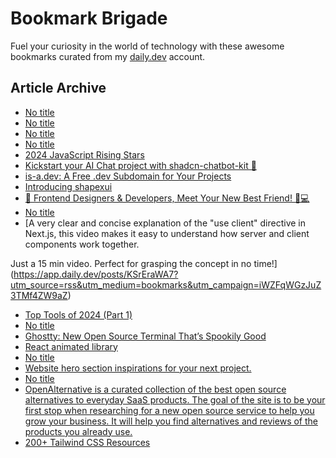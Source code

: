 # Bookmark Brigade
Fuel your curiosity in the world of technology with these awesome bookmarks curated from my [daily.dev](https://app.daily.dev/Anmol-Baranwal) account.

## Article Archive

<!-- DAILY-DEV-BOOKMARKS:START -->
- [No title](https://app.daily.dev/posts/3acDOJ7Cx?utm_source=rss&utm_medium=bookmarks&utm_campaign=iWZFqWGzJuZ3TMf4ZW9aZ)
- [No title](https://app.daily.dev/posts/GQ5Cl4sub?utm_source=rss&utm_medium=bookmarks&utm_campaign=iWZFqWGzJuZ3TMf4ZW9aZ)
- [No title](https://app.daily.dev/posts/u1P9ok7Tc?utm_source=rss&utm_medium=bookmarks&utm_campaign=iWZFqWGzJuZ3TMf4ZW9aZ)
- [No title](https://app.daily.dev/posts/AkgJXk5sf?utm_source=rss&utm_medium=bookmarks&utm_campaign=iWZFqWGzJuZ3TMf4ZW9aZ)
- [2024 JavaScript Rising Stars](https://app.daily.dev/posts/SQz2mFwaY?utm_source=rss&utm_medium=bookmarks&utm_campaign=iWZFqWGzJuZ3TMf4ZW9aZ)
- [Kickstart your AI Chat project with shadcn-chatbot-kit 🚀](https://app.daily.dev/posts/01QjIyLW0?utm_source=rss&utm_medium=bookmarks&utm_campaign=iWZFqWGzJuZ3TMf4ZW9aZ)
- [is-a.dev: A Free .dev Subdomain for Your Projects](https://app.daily.dev/posts/MFlMfa6SZ?utm_source=rss&utm_medium=bookmarks&utm_campaign=iWZFqWGzJuZ3TMf4ZW9aZ)
- [Introducing shapexui](https://app.daily.dev/posts/ipWMyMijs?utm_source=rss&utm_medium=bookmarks&utm_campaign=iWZFqWGzJuZ3TMf4ZW9aZ)
- [🚀 Frontend Designers &amp; Developers, Meet Your New Best Friend! 🎨💻](https://app.daily.dev/posts/xow8hEbQ4?utm_source=rss&utm_medium=bookmarks&utm_campaign=iWZFqWGzJuZ3TMf4ZW9aZ)
- [No title](https://app.daily.dev/posts/unJxqr48N?utm_source=rss&utm_medium=bookmarks&utm_campaign=iWZFqWGzJuZ3TMf4ZW9aZ)
- [A very clear and concise explanation of the &quot;use client&quot; directive in Next.js, this video makes it easy to understand how server and client components work together. 

Just a 15 min video. Perfect for grasping the concept in no time!](https://app.daily.dev/posts/KSrEraWA7?utm_source=rss&utm_medium=bookmarks&utm_campaign=iWZFqWGzJuZ3TMf4ZW9aZ)
- [Top Tools of 2024 &lpar;Part 1&rpar;](https://app.daily.dev/posts/mbmrqd4Nm?utm_source=rss&utm_medium=bookmarks&utm_campaign=iWZFqWGzJuZ3TMf4ZW9aZ)
- [No title](https://app.daily.dev/posts/LIPPadIeG?utm_source=rss&utm_medium=bookmarks&utm_campaign=iWZFqWGzJuZ3TMf4ZW9aZ)
- [Ghostty: New Open Source Terminal That’s Spookily Good](https://app.daily.dev/posts/EkIwChEX5?utm_source=rss&utm_medium=bookmarks&utm_campaign=iWZFqWGzJuZ3TMf4ZW9aZ)
- [React animated library](https://app.daily.dev/posts/ISSJnRdAS?utm_source=rss&utm_medium=bookmarks&utm_campaign=iWZFqWGzJuZ3TMf4ZW9aZ)
- [No title](https://app.daily.dev/posts/yZheIIiAz?utm_source=rss&utm_medium=bookmarks&utm_campaign=iWZFqWGzJuZ3TMf4ZW9aZ)
- [Website hero section inspirations for your next project.](https://app.daily.dev/posts/PqhmTarr3?utm_source=rss&utm_medium=bookmarks&utm_campaign=iWZFqWGzJuZ3TMf4ZW9aZ)
- [No title](https://app.daily.dev/posts/FJaGLQw5n?utm_source=rss&utm_medium=bookmarks&utm_campaign=iWZFqWGzJuZ3TMf4ZW9aZ)
- [OpenAlternative is a curated collection of the best open source alternatives to everyday SaaS products. The goal of the site is to be your first stop when researching for a new open source service to help you grow your business. It will help you find alternatives and reviews of the products you already use.](https://app.daily.dev/posts/Owxra1A9e?utm_source=rss&utm_medium=bookmarks&utm_campaign=iWZFqWGzJuZ3TMf4ZW9aZ)
- [200+ Tailwind CSS Resources](https://app.daily.dev/posts/RlMOJex2S?utm_source=rss&utm_medium=bookmarks&utm_campaign=iWZFqWGzJuZ3TMf4ZW9aZ)
<!-- DAILY-DEV-BOOKMARKS:END -->
